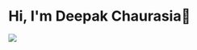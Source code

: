 # Hi, I'm Deepak Chaurasia👋

![](https://komarev.com/ghpvc/?username=your-github-username&color=dc143c)
<!--
**DeepakChaurasia30/DeepakChaurasia30** is a ✨ _special_ ✨ repository because its `README.md` (this file) appears on your GitHub profile.

Here are some ideas to get you started:

- 🔭 I’m currently working on ...
- 🌱 I’m currently learning ...
- 👯 I’m looking to collaborate on ...
- 🤔 I’m looking for help with ...
- 💬 Ask me about ...
- 📫 How to reach me: ...
- 😄 Pronouns: ...
- ⚡ Fun fact: ...
-->
